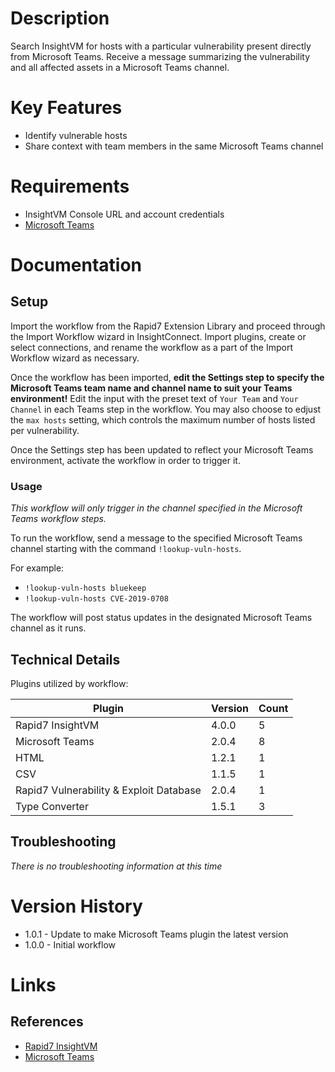 # Description

Search InsightVM for hosts with a particular vulnerability present directly from Microsoft Teams. Receive a message summarizing the vulnerability and all affected assets in a Microsoft Teams channel.

# Key Features

* Identify vulnerable hosts
* Share context with team members in the same Microsoft Teams channel

# Requirements

* InsightVM Console URL and account credentials
* [Microsoft Teams](https://insightconnect.help.rapid7.com/docs/microsoft-teams)

# Documentation

## Setup

Import the workflow from the Rapid7 Extension Library and proceed through the Import Workflow wizard in InsightConnect. Import plugins, create or select connections, and rename the workflow as a part of the Import Workflow wizard as necessary.

Once the workflow has been imported, **edit the Settings step to specify the Microsoft Teams team name and channel name to suit your Teams environment!** Edit the input with the preset text of `Your Team` and `Your Channel` in each Teams step in the workflow. You may also choose to edjust the `max hosts` setting, which controls the maximum number of hosts listed per vulnerability.

Once the Settings step has been updated to reflect your Microsoft Teams environment, activate the workflow in order to trigger it.

### Usage

*This workflow will only trigger in the channel specified in the Microsoft Teams workflow steps.*

To run the workflow, send a message to the specified Microsoft Teams channel starting with the command `!lookup-vuln-hosts`.

For example:
* `!lookup-vuln-hosts bluekeep`
* `!lookup-vuln-hosts CVE-2019-0708`

The workflow will post status updates in the designated Microsoft Teams channel as it runs.

## Technical Details

Plugins utilized by workflow:

|Plugin|Version|Count|
|----|----|--------|
|Rapid7 InsightVM|4.0.0|5|
|Microsoft Teams|2.0.4|8|
|HTML|1.2.1|1|
|CSV|1.1.5|1|
|Rapid7 Vulnerability & Exploit Database|2.0.4|1|
|Type Converter|1.5.1|3|

## Troubleshooting

_There is no troubleshooting information at this time_

# Version History

* 1.0.1 - Update to make Microsoft Teams plugin the latest version
* 1.0.0 - Initial workflow

# Links

## References

* [Rapid7 InsightVM](https://www.rapid7.com/products/insightvm)
* [Microsoft Teams](https://insightconnect.help.rapid7.com/docs/microsoft-teams)
